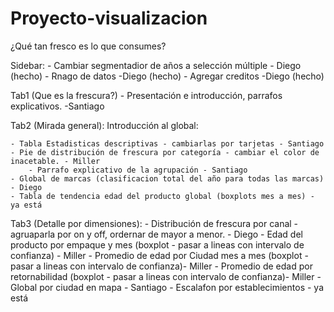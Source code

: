 # Proyecto-visualizacion
 
¿Qué tan fresco es lo que consumes?

Sidebar: 
	- Cambiar segmentadior de años a selección múltiple - Diego (hecho)
	- Rnago de datos -Diego (hecho)
	- Agregar creditos -Diego (hecho)

Tab1 (Que es la frescura?) 
	- Presentación e introducción, parrafos explicativos. -Santiago

Tab2 (Mirada general): Introducción al global:

	- Tabla Estadisticas descriptivas - cambiarlas por tarjetas - Santiago
	- Pie de distribución de frescura por categoría - cambiar el color de inacetable. - Miller 
		- Parrafo explicativo de la agrupación - Santiago
	- Global de marcas (clasificacion total del año para todas las marcas) - Diego
	- Tabla de tendencia edad del producto global (boxplots mes a mes) - ya está

Tab3 (Detalle por dimensiones): 
	- Distribución de frescura por canal - agruaparla por on y off, ordernar de mayor a menor. - Diego
	- Edad del producto por empaque y mes (boxplot - pasar a lineas con intervalo de confianza) - Miller
	- Promedio de edad por Ciudad mes a mes (boxplot - pasar a lineas con intervalo de confianza)- Miller
	- Promedio de edad por retornabilidad (boxplot - pasar a lineas con intervalo de confianza)- Miller
	- Global por ciudad en mapa - Santiago
	- Escalafon por establecimientos - ya está